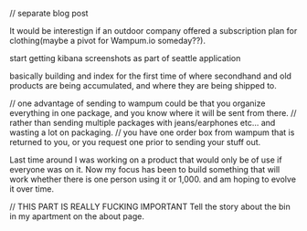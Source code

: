 // separate blog post

It would be interestign if an outdoor company offered a subscription plan for clothing(maybe a pivot for Wampum.io someday??).

start getting kibana screenshots as part of seattle application

basically building and index for the first time of where secondhand and old products are being accumulated, and where they are being shipped to.

// one advantage of sending to wampum could be that you organize everything in one package, and you know where it will be sent from there.
// rather than sending multiple packages with jeans/earphones etc... and wasting a lot on packaging.
// you have one order box from wampum that is returned to you, or you request one prior to sending your stuff out.

Last time around I was working on a product that would only be of use if everyone was on it.
Now my focus has been to build something that will work whether there is one person using it or 1,000. and am hoping to evolve it over time.


// THIS PART IS REALLY FUCKING IMPORTANT
Tell the story about the bin in my apartment on the about page.